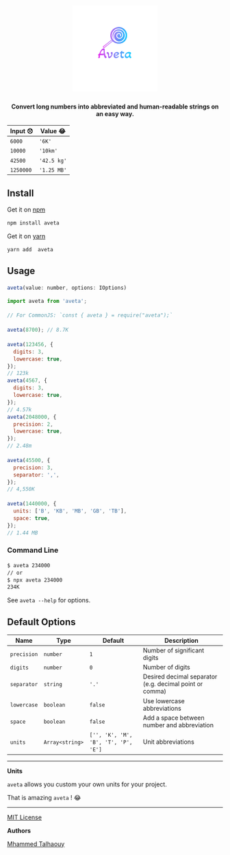 <h1 align="center">
  <br>
    <img src="icon.png" alt="logo" width="200">
</h1>

<h4 align="center">Convert long numbers into abbreviated and  human-readable strings on an easy way.</h4>

| Input :disappointed: | Value :joy: |
| -------------------- | ----------- |
| `6000`               | `'6K'`      |
| `10000`              | `'10km'`    |
| `42500`              | `'42.5 kg'` |
| `1250000`            | `'1.25 MB'` |

## Install

Get it on [npm](https://www.npmjs.com/package/aveta)

```bash
npm install aveta
```

Get it on [yarn](https://yarnpkg.com/package/aveta)

```bash
yarn add  aveta
```

## Usage

```js
aveta(value: number, options: IOptions)
```

```js
import aveta from 'aveta';

// For CommonJS: `const { aveta } = require("aveta");`

aveta(8700); // 8.7K

aveta(123456, {
  digits: 3,
  lowercase: true,
});
// 123k
aveta(4567, {
  digits: 3,
  lowercase: true,
});
// 4.57k
aveta(2048000, {
  precision: 2,
  lowercase: true,
});
// 2.48m

aveta(45500, {
  precision: 3,
  separator: ',',
});
// 4,550K

aveta(1440000, {
  units: ['B', 'KB', 'MB', 'GB', 'TB'],
  space: true,
});
// 1.44 MB
```

### Command Line

```bash
$ aveta 234000
// or
$ npx aveta 234000
234K
```

See `aveta --help` for options.

## Default Options

| Name        | Type            | Default                              | Description                                             |
| ----------- | --------------- | ------------------------------------ | ------------------------------------------------------- |
| `precision` | `number`        | `1`                                  | Number of significant digits                            |
| `digits`    | `number`        | `0`                                  | Number of digits                                        |
| `separator` | `string`        | `'.'`                                | Desired decimal separator (e.g. decimal point or comma) |
| `lowercase` | `boolean`       | `false`                              | Use lowercase abbreviations                             |
| `space`     | `boolean`       | `false`                              | Add a space between number and abbreviation             |
| `units`     | `Array<string>` | `['', 'K', 'M', 'B', 'T', 'P', 'E']` | Unit abbreviations                                      |

---

**Units**

`aveta` allows you custom your own units for your project.

That is amazing `aveta` ! :joy:

---

[MIT License](LICENSE)

**Authors**

[Mhammed Talhaouy](https://github.com/tal7aouy)
